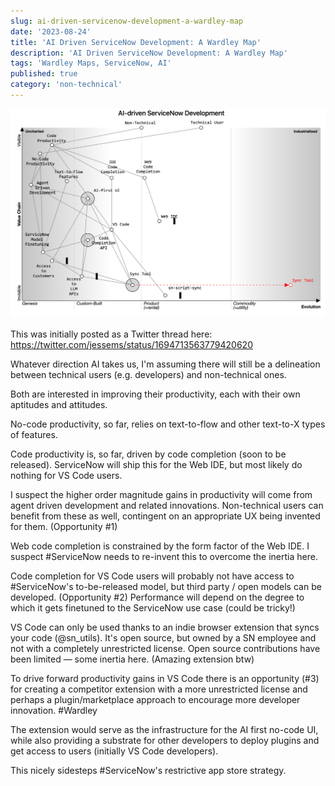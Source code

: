```yaml
---
slug: ai-driven-servicenow-development-a-wardley-map
date: '2023-08-24'
title: 'AI Driven ServiceNow Development: A Wardley Map'
description: 'AI Driven ServiceNow Development: A Wardley Map'
tags: 'Wardley Maps, ServiceNow, AI'
published: true
category: 'non-technical'
---
```


![](images/20230824161604.png)

This was initially posted as a Twitter thread here: https://twitter.com/jessems/status/1694713563779420620

Whatever direction AI takes us, I'm assuming there will still be a delineation between technical users (e.g. developers) and non-technical ones.

Both are interested in improving their productivity, each with their own aptitudes and attitudes.

No-code productivity, so far, relies on text-to-flow and other text-to-X types of features.

Code productivity is, so far, driven by code completion (soon to be released). ServiceNow will ship this for the Web IDE, but most likely do nothing for
VS Code users.

I suspect the higher order magnitude gains in productivity will come from agent driven development and related innovations. Non-technical users can benefit from these as well, contingent on an appropriate UX being invented for them. (Opportunity #1)

Web code completion is constrained by the form factor of the Web IDE. I suspect #ServiceNow needs to re-invent this to overcome the inertia here.

Code completion for VS Code users will probably not have access to #ServiceNow's to-be-released model, but third party / open models can be developed. (Opportunity #2) Performance will depend on the degree to which it gets finetuned to the ServiceNow use case (could be tricky!)

VS Code can only be used thanks to an indie browser extension that syncs your code (@sn_utils). It's open source, but owned by a SN employee and not with a completely unrestricted license. Open source contributions have been limited — some inertia here. (Amazing extension btw)

To drive forward productivity gains in VS Code there is an opportunity (#3) for creating a competitor extension with a more unrestricted license and perhaps a plugin/marketplace approach to encourage more developer innovation. #Wardley

The extension would serve as the infrastructure for the AI first no-code UI, while also providing a substrate for other developers to deploy plugins and get access to users (initially VS Code developers).

This nicely sidesteps #ServiceNow's restrictive app store strategy.
